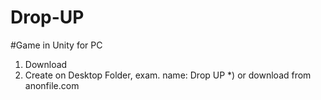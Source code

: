 # Drop-UP
#Game in Unity for PC

1) Download
2) Create on Desktop Folder, exam. name: Drop UP
*) or download from anonfile.com
